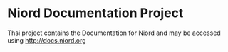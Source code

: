 # Niord Documentation Project

Thsi project contains the Documentation for Niord and may be accessed using http://docs.niord.org


